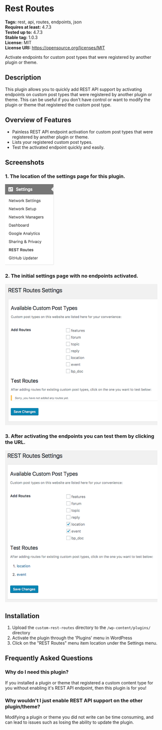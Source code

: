 # Rest Routes #
**Tags:** rest, api, routes, endpoints, json   
**Requires at least:** 4.7.3  
**Tested up to:** 4.7.3  
**Stable tag:** 1.0.3  
**License:** MIT  
**License URI:** https://opensource.org/licenses/MIT   

Activate endpoints for custom post types that were registered by another plugin or theme. 

## Description ##
 
This plugin allows you to quickly add REST API support by activating endpoints on custom post types that were registered by another plugin or theme. This can be useful if you don't have control or want to modify the plugin or theme
that registered the custom post type.  

## Overview of Features ##

* Painless REST API endpoint activation for custom post types that were registered by another plugin or theme. 
* Lists your registered custom post types.  
* Test the activated endpoint quickly and easily.  

## Screenshots ##

### 1. The location of the settings page for this plugin. ###
![The location of the settings page for this plugin.](https://github.com/bccampus/custom-rest-routes/blob/dev/assets/screenshot-1.png)

### 2. The initial settings page with no endpoints activated.  ###
![The initial settings page with no endpoints activated. ](https://github.com/bccampus/custom-rest-routes/blob/dev/assets/screenshot-2.png)

### 3. After activating the endpoints you can test them by clicking the URL.  ###
![After activating the endpoints you can test them by clicking the URL. ](https://github.com/bccampus/custom-rest-routes/blob/dev/assets/screenshot-3.png)

## Installation ##

1. Upload the `custom-rest-routes` directory to the `/wp-content/plugins/` directory
2. Activate the plugin through the 'Plugins' menu in WordPress
3. Click on the "REST Routes" menu item location under the Settings menu. 

## Frequently Asked Questions ##

### Why do I need this plugin? ###

If you installed a plugin or theme that registered a custom content type for you without enabling it's REST API endpoint, then this plugin is for you!  

### Why wouldn't I just enable REST API support on the other plugin/theme? ###

Modifying a plugin or theme you did not write can be time consuming, and can lead to issues such as losing the ability to update the plugin.  

